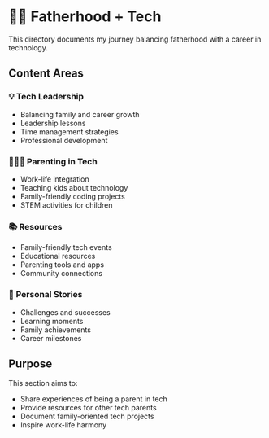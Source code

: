 # 🧔🏾 Fatherhood + Tech

This directory documents my journey balancing fatherhood with a career in technology.

## Content Areas

### 💡 Tech Leadership

- Balancing family and career growth
- Leadership lessons
- Time management strategies
- Professional development

### 👨‍👧‍👦 Parenting in Tech

- Work-life integration
- Teaching kids about technology
- Family-friendly coding projects
- STEM activities for children

### 📚 Resources

- Family-friendly tech events
- Educational resources
- Parenting tools and apps
- Community connections

### 🌟 Personal Stories

- Challenges and successes
- Learning moments
- Family achievements
- Career milestones

## Purpose

This section aims to:

- Share experiences of being a parent in tech
- Provide resources for other tech parents
- Document family-oriented tech projects
- Inspire work-life harmony

